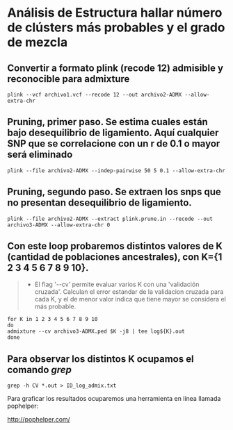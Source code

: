 

# Análisis de Estructura hallar número de clústers más probables y el grado de mezcla


## Convertir a formato plink (recode 12) admisible y reconocible para admixture 
```
plink --vcf archivo1.vcf --recode 12 --out archivo2-ADMX --allow-extra-chr
```


## Pruning, primer paso. Se estima cuales están bajo desequilibrio de ligamiento. Aquí cualquier SNP que se correlacione con un r de 0.1 o mayor será eliminado
```
plink --file archivo2-ADMX --indep-pairwise 50 5 0.1 --allow-extra-chr
```

## Pruning, segundo paso. Se extraen los snps que no presentan desequilibrio de ligamiento.
```
plink --file archivo2-ADMX --extract plink.prune.in --recode --out archivo3-ADMX --allow-extra-chr 0
```

## Con este loop probaremos  distintos valores de K (cantidad de poblaciones ancestrales), con K={1 2 3 4 5 6 7 8 9 10}.
> +  El flag '--cv' permite evaluar varios K con una 'validación cruzada'. Calculan el error estandar de la validacion cruzada para cada K, y el de menor valor indica que tiene mayor se considera el más probable.

```
for K in 1 2 3 4 5 6 7 8 9 10
do
admixture --cv archivo3-ADMX.ped $K -j8 | tee log${K}.out
done
``` 
## Para observar los distintos K ocupamos el comando *grep*
```
grep -h CV *.out > ID_log_admix.txt
```

Para graficar los resultados ocuparemos una herramienta en línea llamada pophelper:

http://pophelper.com/
